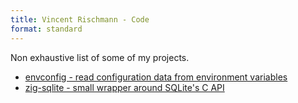 ```yaml
---
title: Vincent Rischmann - Code
format: standard
---
```


Non exhaustive list of some of my projects.

* [envconfig - read configuration data from environment variables](/code/envconfig)
* [zig-sqlite - small wrapper around SQLite&#39;s C API](/code/zig-sqlite)

